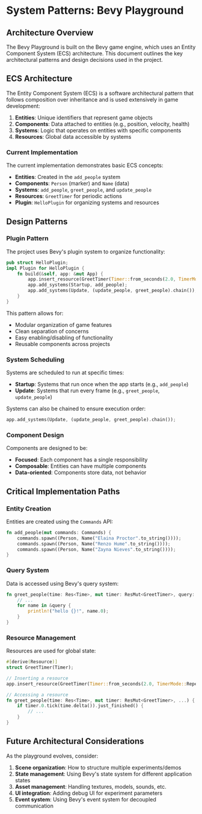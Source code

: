 # System Patterns: Bevy Playground

## Architecture Overview
The Bevy Playground is built on the Bevy game engine, which uses an Entity Component System (ECS) architecture. This document outlines the key architectural patterns and design decisions used in the project.

## ECS Architecture
The Entity Component System (ECS) is a software architectural pattern that follows composition over inheritance and is used extensively in game development:

1. **Entities**: Unique identifiers that represent game objects
2. **Components**: Data attached to entities (e.g., position, velocity, health)
3. **Systems**: Logic that operates on entities with specific components
4. **Resources**: Global data accessible by systems

### Current Implementation
The current implementation demonstrates basic ECS concepts:
- **Entities**: Created in the `add_people` system
- **Components**: `Person` (marker) and `Name` (data)
- **Systems**: `add_people`, `greet_people`, and `update_people`
- **Resources**: `GreetTimer` for periodic actions
- **Plugin**: `HelloPlugin` for organizing systems and resources

## Design Patterns

### Plugin Pattern
The project uses Bevy's plugin system to organize functionality:
```rust
pub struct HelloPlugin;
impl Plugin for HelloPlugin {
    fn build(&self, app: &mut App) {
        app.insert_resource(GreetTimer(Timer::from_seconds(2.0, TimerMode::Repeating)));
        app.add_systems(Startup, add_people);
        app.add_systems(Update, (update_people, greet_people).chain());
    }
}
```

This pattern allows for:
- Modular organization of game features
- Clean separation of concerns
- Easy enabling/disabling of functionality
- Reusable components across projects

### System Scheduling
Systems are scheduled to run at specific times:
- **Startup**: Systems that run once when the app starts (e.g., `add_people`)
- **Update**: Systems that run every frame (e.g., `greet_people`, `update_people`)

Systems can also be chained to ensure execution order:
```rust
app.add_systems(Update, (update_people, greet_people).chain());
```

### Component Design
Components are designed to be:
- **Focused**: Each component has a single responsibility
- **Composable**: Entities can have multiple components
- **Data-oriented**: Components store data, not behavior

## Critical Implementation Paths

### Entity Creation
Entities are created using the `Commands` API:
```rust
fn add_people(mut commands: Commands) {
    commands.spawn((Person, Name("Elaina Proctor".to_string())));
    commands.spawn((Person, Name("Renzo Hume".to_string())));
    commands.spawn((Person, Name("Zayna Nieves".to_string())));
}
```

### Query System
Data is accessed using Bevy's query system:
```rust
fn greet_people(time: Res<Time>, mut timer: ResMut<GreetTimer>, query: Query<&Name, With<Person>>) {
    // ...
    for name in &query {
        println!("hello {}!", name.0);
    }
}
```

### Resource Management
Resources are used for global state:
```rust
#[derive(Resource)]
struct GreetTimer(Timer);

// Inserting a resource
app.insert_resource(GreetTimer(Timer::from_seconds(2.0, TimerMode::Repeating)));

// Accessing a resource
fn greet_people(time: Res<Time>, mut timer: ResMut<GreetTimer>, ...) {
    if timer.0.tick(time.delta()).just_finished() {
        // ...
    }
}
```

## Future Architectural Considerations

As the playground evolves, consider:
1. **Scene organization**: How to structure multiple experiments/demos
2. **State management**: Using Bevy's state system for different application states
3. **Asset management**: Handling textures, models, sounds, etc.
4. **UI integration**: Adding debug UI for experiment parameters
5. **Event system**: Using Bevy's event system for decoupled communication
